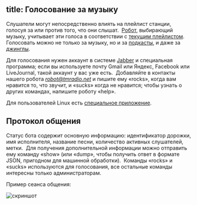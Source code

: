 title: Голосование за музыку
---
Слушатели могут непосредственно влиять на плейлист станции, голосуя за или
против того, что они слышат.  [Робот](/robots.html), выбирающий музыку,
учитывает эти голоса в соответствии с [текущим плейлистом](/schedule/). 
Голосовать можно не только за музыку, но и за [подкасты](/podcast/), и даже за
[джинглы](http://files.tmradio.net/audio/jingles/).

Для голосования нужен аккаунт в системе [Jabber][] и специальная программа; если
вы используете почту Gmail или Яндекс, Facebook или LiveJournal, такой аккаунт у
вас уже есть.  Добавляйте в контакты нашего робота <em>robot@tmradio.net</em> и
пишите ему «rocks», когда вам нравится то, что звучит, и «sucks» когда не
нравится; чтобы узнать о других командах, напишите роботу «help».

Для пользователей Linux есть [специальное приложение][client].

## Протокол общения

Статус бота содержит основную информацию: идентификатор дорожки, имя
исполнителя, название песни, количество активных слушателей, метки.  Для
получения дополнительной информации можно отправить ему команду «show» (или
«dump», чтобы получить ответ в формате JSON, пригодном для машинной обработки). 
Команды «rocks» и «sucks» используются для голосования, все остальные команды
интересны только администраторам.

Пример сеанса общения:

![скриншот](/voting/screenshot.png)

[fb]: /feedback/
[client]: http://app.tmradio.net/
[Jabber]: http://jabberworld.info/Карта_Wiki
